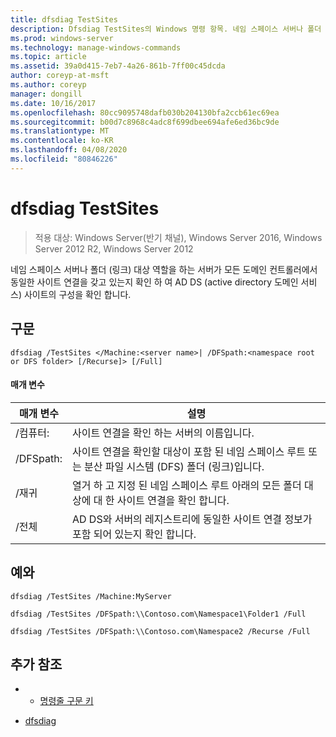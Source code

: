 ```yaml
---
title: dfsdiag TestSites
description: Dfsdiag TestSites의 Windows 명령 항목. 네임 스페이스 서버나 폴더 (링크) 대상 역할을 하는 서버가 모든 도메인 컨트롤러에서 동일한 사이트 연결을 갖고 있는지 확인 하 여 AD DS (active directory 도메인 서비스) 사이트의 구성을 확인 합니다.
ms.prod: windows-server
ms.technology: manage-windows-commands
ms.topic: article
ms.assetid: 39a0d415-7eb7-4a26-861b-7ff00c45dcda
author: coreyp-at-msft
ms.author: coreyp
manager: dongill
ms.date: 10/16/2017
ms.openlocfilehash: 80cc9095748dafb030b204130bfa2ccb61ec69ea
ms.sourcegitcommit: b00d7c8968c4adc8f699dbee694afe6ed36bc9de
ms.translationtype: MT
ms.contentlocale: ko-KR
ms.lasthandoff: 04/08/2020
ms.locfileid: "80846226"
---
```

# <a name="dfsdiag-testsites"></a>dfsdiag TestSites

>적용 대상: Windows Server(반기 채널), Windows Server 2016, Windows Server 2012 R2, Windows Server 2012

네임 스페이스 서버나 폴더 (링크) 대상 역할을 하는 서버가 모든 도메인 컨트롤러에서 동일한 사이트 연결을 갖고 있는지 확인 하 여 AD DS (active directory 도메인 서비스) 사이트의 구성을 확인 합니다.

## <a name="syntax"></a>구문  
  
```  
dfsdiag /TestSites </Machine:<server name>| /DFSpath:<namespace root or DFS folder> [/Recurse]> [/Full]  
```  
  
#### <a name="parameters"></a>매개 변수  
  
|매개 변수|설명|  
|-------|--------|  
|\/컴퓨터:<server name>|사이트 연결을 확인 하는 서버의 이름입니다.|  
|\/DFSpath:<namespace root or DFS folder>|사이트 연결을 확인할 대상이 포함 된 네임 스페이스 루트 또는 분산 파일 시스템 (DFS) 폴더 (링크)입니다.|  
|\/재귀|열거 하 고 지정 된 네임 스페이스 루트 아래의 모든 폴더 대상에 대 한 사이트 연결을 확인 합니다.|  
|\/전체|AD DS와 서버의 레지스트리에 동일한 사이트 연결 정보가 포함 되어 있는지 확인 합니다.|  
  
## <a name="examples"></a><a name=BKMK_Examples></a>예와  
  
```  
dfsdiag /TestSites /Machine:MyServer  
```  
 
```  
dfsdiag /TestSites /DFSpath:\\Contoso.com\Namespace1\Folder1 /Full  
```  
  
```  
dfsdiag /TestSites /DFSpath:\\Contoso.com\Namespace2 /Recurse /Full  
```  
  
## <a name="additional-references"></a>추가 참조  
  
-   - [명령줄 구문 키](command-line-syntax-key.md)  
  
-   [dfsdiag](dfsdiag.md)  
  

